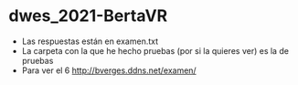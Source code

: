 # dwes_2021-BertaVR
 - Las respuestas están en examen.txt
 - La carpeta con la que he hecho pruebas (por si la quieres ver) es la de pruebas
 - Para ver el 6 http://bverges.ddns.net/examen/
